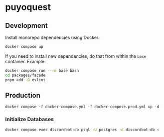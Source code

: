 # puyoquest

## Development

Install monorepo dependencies using Docker.

```bash
docker compose up
```

If you need to install new dependencies, do that from within the `base` container. Example:

```bash
docker compose run --rm base bash
cd packages/facade
pnpm add -D eslint
```

## Production

```
docker compose -f docker-compose.yml -f docker-compose.prod.yml up -d
```

### Initialize Databases

```bash
docker compose exec discordbot-db psql -U postgres -d discordbot-db < ./packages/database/sql/init.sql
```
